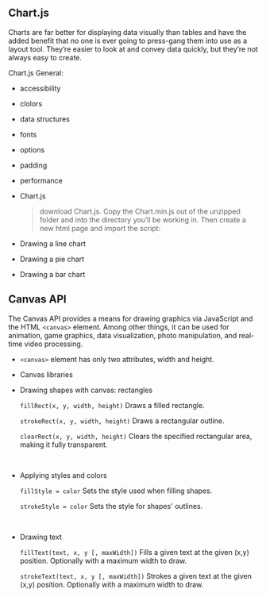 ## Chart.js

Charts are far better for displaying data visually than tables and have the added benefit that no one is ever going to press-gang them into use as a layout tool. They’re easier to look at and convey data quickly, but they’re not always easy to create.

Chart.js General:

- accessibility
- clolors
- data structures
- fonts
- options
- padding
- performance

- Chart.js
  > download Chart.js. Copy the Chart.min.js out of the unzipped folder and into the directory you’ll be working in. Then create a new html page and import the script:
- Drawing a line chart
- Drawing a pie chart
- Drawing a bar chart
  


## Canvas API

The Canvas API provides a means for drawing graphics via JavaScript and the HTML ```<canvas>``` element. Among other things, it can be used for animation, game graphics, data visualization, photo manipulation, and real-time video processing.

- ```<canvas>``` element has only two attributes, width and height.
  <br>
- Canvas libraries
  <br>
- Drawing shapes with canvas: rectangles
  
   ```fillRect(x, y, width, height)```
Draws a filled rectangle.

   ```strokeRect(x, y, width, height)```
Draws a rectangular outline.

   ```clearRect(x, y, width, height)```
Clears the specified rectangular area, making it fully transparent.
<br>

- Applying styles and colors
  
   ```fillStyle = color```
Sets the style used when filling shapes.

   ```strokeStyle = color```
Sets the style for shapes' outlines.
<br>

- Drawing text
  
   ```fillText(text, x, y [, maxWidth])```
Fills a given text at the given (x,y) position. Optionally with a maximum width to draw.

   ```strokeText(text, x, y [, maxWidth])```
Strokes a given text at the given (x,y) position. Optionally with a maximum width to draw.